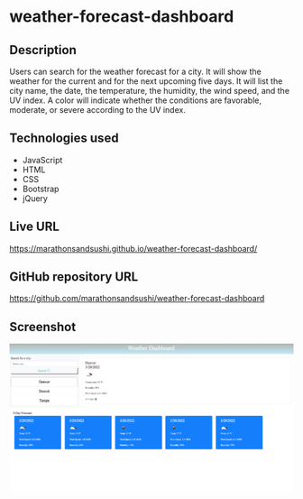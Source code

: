 # weather-forecast-dashboard

## Description
Users can search for the weather forecast for a city. It will show the weather for the current and for the next upcoming five days. It will list the city name, the date, the temperature, the humidity, the wind speed, and the UV index. A color will indicate whether the conditions are favorable, moderate, or severe according to the UV index.

## Technologies used
- JavaScript
- HTML
- CSS
- Bootstrap
- jQuery 

## Live URL
https://marathonsandsushi.github.io/weather-forecast-dashboard/

## GitHub repository URL
https://github.com/marathonsandsushi/weather-forecast-dashboard

## Screenshot
![Weather Forecast Dashboard screenshot](/images/weather-forecast-dashboard-screenshot.png "Weather Forecast Dashboard screenshot")